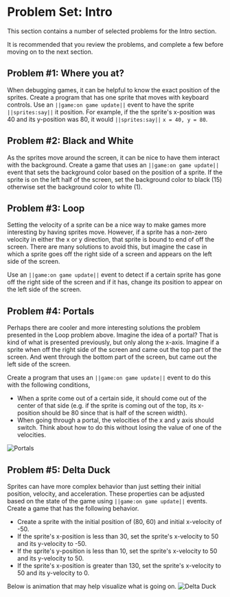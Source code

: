 # Problem Set: Intro

This section contains a number of selected problems for the Intro section.

It is recommended that you review the problems, and complete a few before moving on to the next section.

## Problem #1: Where you at?

When debugging games, it can be helpful to know the exact position of the sprites. Create a program that has one sprite that moves with keyboard controls. Use an ``||game:on game update||`` event to have the sprite ``||sprites:say||`` it position. For example, if the the sprite's x-position was 40 and its y-position was 80, it would ``||sprites:say||`` ``x = 40, y = 80``.

## Problem #2: Black and White

As the sprites move around the screen, it can be nice to have them interact with the background. Create a game that uses an ``||game:on game update||`` event that sets the background color based on the position of a sprite. If the sprite is on the left half of the screen, set the background color to black (15) otherwise set the background color to white (1).

## Problem #3: Loop

Setting the velocity of a sprite can be a nice way to make games more interesting by having sprites move. However, if a sprite has a non-zero velocity in either the x or y direction, that sprite is bound to end of off the screen. There are many solutions to avoid this, but imagine the case in which a sprite goes off the right side of a screen and appears on the left side of the screen. 

Use an ``||game:on game update||`` event to detect if a certain sprite has gone off the right side of the screen and if it has, change its position to appear on the left side of the screen.


## Problem #4: Portals

Perhaps there are cooler and more interesting solutions the problem presented in the Loop problem above. Imagine the idea of a portal? That is kind of what is presented previously, but only along the x-axis. Imagine if a sprite when off the right side of the screen and came out the top part of the screen. And went through the bottom part of the screen, but came out the left side of the screen. 

Create a program that uses an ``||game:on game update||`` event to do this with the following conditions,
* When a sprite come out of a certain side, it should come out of the center of that side (e.g. if the sprite is coming out of the top, its x-position should be 80 since that is half of the screen width).
* When going through a portal, the velocities of the x and y axis should switch. Think about how to do this without losing the value of one of the velocities.

![Portals](/static/courses/csintro3/events/portals.gif)

## Problem #5: Delta Duck

Sprites can have more complex behavior than just setting their initial position, velocity, and acceleration. These properties can be adjusted based on the state of the game using ``||game:on game update||`` events. Create a game that has the following behavior.

* Create a sprite with the initial position of (80, 60) and initial x-velocity of -50.
* If the sprite's x-position is less than 30, set the sprite's x-velocity to 50 and its y-velocity to -50.
* If the sprite's y-position is less than 10, set the sprite's x-velocity to 50 and its y-velocity to 50.
* If the sprite's x-position is greater than 130, set the sprite's x-velocity to 50 and its y-velocity to 0.

Below is animation that may help visualize what is going on.
![Delta Duck](/static/courses/csintro3/events/delta-duck.gif)